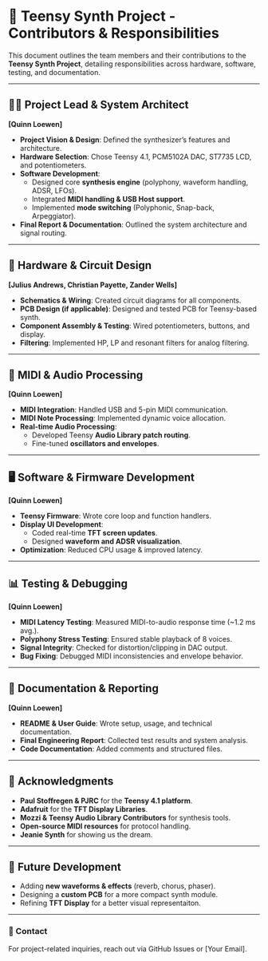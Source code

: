 # 🎵 Teensy Synth Project - Contributors & Responsibilities

This document outlines the team members and their contributions to the **Teensy Synth Project**, detailing responsibilities across hardware, software, testing, and documentation.

---

## 👨‍💻 **Project Lead & System Architect**
**[Quinn Loewen]**  
- **Project Vision & Design**: Defined the synthesizer’s features and architecture.
- **Hardware Selection**: Chose Teensy 4.1, PCM5102A DAC, ST7735 LCD, and potentiometers.
- **Software Development**:
  - Designed core **synthesis engine** (polyphony, waveform handling, ADSR, LFOs).
  - Integrated **MIDI handling & USB Host support**.
  - Implemented **mode switching** (Polyphonic, Snap-back, Arpeggiator).
- **Final Report & Documentation**: Outlined the system architecture and signal routing.

---

## 🔧 **Hardware & Circuit Design**
**[Julius Andrews, Christian Payette, Zander Wells]**
- **Schematics & Wiring**: Created circuit diagrams for all components.
- **PCB Design (if applicable)**: Designed and tested PCB for Teensy-based synth.
- **Component Assembly & Testing**: Wired potentiometers, buttons, and display.
- **Filtering**: Implemented HP, LP and resonant filters for analog filtering.

---

## 🎹 **MIDI & Audio Processing**
**[Quinn Loewen]**
- **MIDI Integration**: Handled USB and 5-pin MIDI communication.
- **MIDI Note Processing**: Implemented dynamic voice allocation.
- **Real-time Audio Processing**:
  - Developed Teensy **Audio Library patch routing**.
  - Fine-tuned **oscillators and envelopes**.

---

## 🖥️ **Software & Firmware Development**
**[Quinn Loewen]**
- **Teensy Firmware**: Wrote core loop and function handlers.
- **Display UI Development**:
  - Coded real-time **TFT screen updates**.
  - Designed **waveform and ADSR visualization**.
- **Optimization**: Reduced CPU usage & improved latency.

---

## 📊 **Testing & Debugging**
**[Quinn Loewen]**
- **MIDI Latency Testing**: Measured MIDI-to-audio response time (~1.2 ms avg.).
- **Polyphony Stress Testing**: Ensured stable playback of 8 voices.
- **Signal Integrity**: Checked for distortion/clipping in DAC output.
- **Bug Fixing**: Debugged MIDI inconsistencies and envelope behavior.

---

## 📜 **Documentation & Reporting**
**[Quinn Loewen]**
- **README & User Guide**: Wrote setup, usage, and technical documentation.
- **Final Engineering Report**: Collected test results and system analysis.
- **Code Documentation**: Added comments and structured files.

---

## 🌟 **Acknowledgments**
- **Paul Stoffregen & PJRC** for the **Teensy 4.1 platform**.
- **Adafruit** for the **TFT Display Libraries**.
- **Mozzi & Teensy Audio Library Contributors** for synthesis tools.
- **Open-source MIDI resources** for protocol handling.
- **Jeanie Synth** for showing us the dream.

---

## 🚀 **Future Development**
- Adding **new waveforms & effects** (reverb, chorus, phaser).
- Designing a **custom PCB** for a more compact synth module.
- Refining **TFT Display** for a better visual representaiton.

---

### 📨 Contact
For project-related inquiries, reach out via GitHub Issues or [Your Email].

